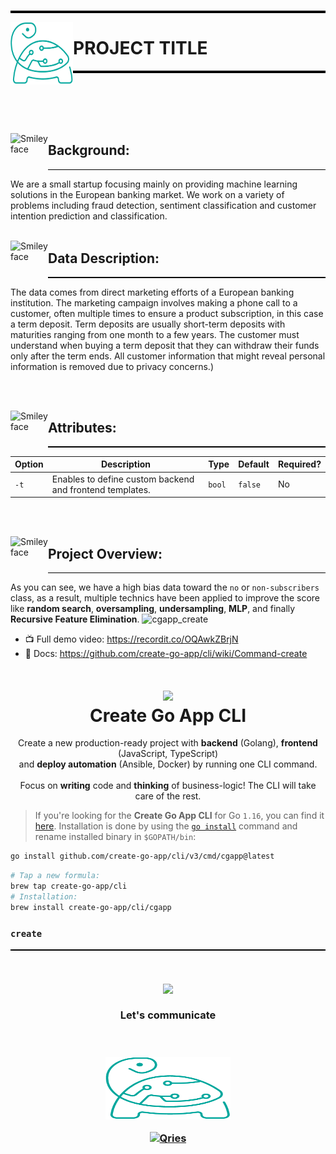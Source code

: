 <br>
<hr style="height:4px;border-width:10;color:blue;background-color:black">

<img src="img/logo.png" alt="Smiley face" width="100" height="100" align="left">

# PROJECT TITLE
<hr style="height:4px;border-width:10;color:blue;background-color:black">

<br><br><br><br>


<img src="https://images.genial.ly/59e059d30b9c21060cb4c2ec/5bbf17763292ef649e9b810f/175cbb1e-df65-405a-9cd0-cf177e1a2f00.gif?genial&1633910400074" alt="Smiley face" width="60" height="60" align="left">

## Background:
<hr style="height:1.5px;border-width:10;color:blue;background-color:black">

We are a small startup focusing mainly on providing machine learning solutions in the European banking market. We work on a variety of problems including fraud detection, sentiment classification and customer intention prediction and classification.
<br><br>


<img src="https://media.baamboozle.com/uploads/images/67969/1595412283_471863" alt="Smiley face" width="60" height="60" style="float:left">

## Data Description:
<hr style="height:1.5px;border-width:10;color:blue;background-color:black">
The data comes from direct marketing efforts of a European banking institution. The marketing campaign involves making a phone call to a customer, often multiple times to ensure a product subscription, in this case a term deposit. Term deposits are usually short-term deposits with maturities ranging from one month to a few years. The customer must understand when buying a term deposit that they can withdraw their funds only after the term ends. All customer information that might reveal personal information is removed due to privacy concerns.)


<br><br>

<img src="https://c.tenor.com/1_5w5vXEH5gAAAAj/mandalorian-star-wars.gif" alt="Smiley face" width="60" height="60" align="left">

## Attributes:
<hr style="height:1.5px;border-width:10;color:blue;background-color:black">

| Option | Description                                              | Type   | Default | Required? |
| ------ | -------------------------------------------------------- | ------ | ------- | --------- |
| `-t`   | Enables to define custom backend and frontend templates. | `bool` | `false` | No        |


<br><br>

<img src="https://media0.giphy.com/media/LmqdA28jZ7bitDeDWr/200.webp" alt="Smiley face" width="60" height="60" align="left">

## Project Overview:
<hr style="height:1.5px;border-width:10;color:blue;background-color:black">

As you can see, we have a high bias data toward the `no` or `non-subscribers` class, as a result, multiple technics have been applied to improve the score like **random search**, **oversampling**, **undersampling**, **MLP**, and finally **Recursive Feature Elimination**.
![cgapp_create](https://user-images.githubusercontent.com/11155743/116796937-38160080-aae9-11eb-8e21-fb1be2750aa4.gif)

- 📺 Full demo video: https://recordit.co/OQAwkZBrjN
- 📖 Docs: https://github.com/create-go-app/cli/wiki/Command-create






<h1 align="center">
  <img src="https://raw.githubusercontent.com/create-go-app/cli/master/.github/images/cgapp_logo%402x.png" width="224px"/><br/>
  Create Go App CLI
</h1>
<p align="center">Create a new production-ready project with <b>backend</b> (Golang), <b>frontend</b> (JavaScript, TypeScript)<br/>and <b>deploy automation</b> (Ansible, Docker) by running one CLI command.<br/><br/>Focus on <b>writing</b> code and <b>thinking</b> of business-logic! The CLI will take care of the rest.</p>


> If you're looking for the **Create Go App CLI** for Go `1.16`, you can find it [here](https://github.com/create-go-app/cli/tree/v2).
Installation is done by using the [`go install`](https://golang.org/cmd/go/#hdr-Compile_and_install_packages_and_dependencies) command and rename installed binary in `$GOPATH/bin`:

```bash
go install github.com/create-go-app/cli/v3/cmd/cgapp@latest
```


```bash
# Tap a new formula:
brew tap create-go-app/cli
# Installation:
brew install create-go-app/cli/cgapp
```


### `create`


<hr style="height:1.5px;border-width:10;color:blue;background-color:black">

<br>

<h3 align="center">
  <img src="https://thumbs.gfycat.com/PrestigiousRealCattle-size_restricted.gif" width="100px"/><br/>
    <br>  Let's communicate 

</h3>
<br>


<h3 align="center">

[//]: # (  <img src="https://upload.wikimedia.org/wikipedia/commons/thumb/0/01/LinkedIn_Logo.svg/2560px-LinkedIn_Logo.svg.png" alt="Smiley face" width="160" height="80" style="float:center">)
 <img src="img/logo.png" alt="Smiley face" width="200" height="100" style="float:center">

<a href="linkedin.com/in/najwaalsaadi">
         <img alt="Qries" src="https://upload.wikimedia.org/wikipedia/commons/thumb/0/01/LinkedIn_Logo.svg/2560px-LinkedIn_Logo.svg.png"
         width=150" height="70">
      </a>


</h3>



<br><br>